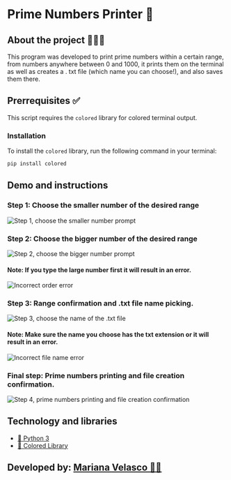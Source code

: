 # Prime Numbers Printer 🧮

## About the project 👩🏻‍💻
This program was developed to print prime numbers within a certain range, from numbers anywhere between 0 and 1000, it prints them on the terminal as well as creates a . txt file (which name you can choose!), and also saves them there.

##  Prerrequisites ✅ 

This script requires the `colored` library for colored terminal output.

### Installation

To install the `colored` library, run the following command in your terminal:

```bash
pip install colored 
```

##  Demo and instructions

### Step 1: Choose the smaller number of the desired range

![Step 1, choose the smaller number prompt](https://res.cloudinary.com/dslzbcaxd/image/upload/v1706676617/prime_numbers.py_restart_python_challenge_2024-01-30_at_22.42.29_pklcy9.png) 

### Step 2: Choose the bigger number of the desired range

![Step 2, choose the bigger number prompt](https://res.cloudinary.com/dslzbcaxd/image/upload/v1706676617/prime_numbers.py_restart_python_challenge_2024-01-30_at_22.42.50_asedww.png) 

#### Note: If you type the large number first it will result in an error. 

![Incorrect order error](https://res.cloudinary.com/dslzbcaxd/image/upload/v1706676617/prime_numbers.py_restart_python_challenge_2024-01-30_at_22.47.15_k3dur4.png) 

### Step 3: Range confirmation and .txt file name picking.

![Step 3, choose the name of the .txt file](https://res.cloudinary.com/dslzbcaxd/image/upload/v1706677788/prime_numbers.py_restart_python_challenge_2024-01-30_at_23.09.23_pz1lba.png) 

#### Note: Make sure the name you choose has the txt extension or it will result in an error.

 ![Incorrect file name error](https://res.cloudinary.com/dslzbcaxd/image/upload/v1706676617/prime_numbers.py_restart_python_challenge_2024-01-30_at_22.45.59_np9xoa.png) 

### Final step: Prime numbers printing and file creation confirmation.

![Step 4, prime numbers printing and file creation confirmation](https://res.cloudinary.com/dslzbcaxd/image/upload/v1706676617/prime_numbers.py_restart_python_challenge_2024-01-30_at_22.46.25_qe85xh.png) 

## Technology and libraries

* [🐍  Python 3](https://www.python.org)
* [🎨 Colored Library](https://dslackw.gitlab.io/colored/)

## Developed by:  [Mariana Velasco 🌸✨](https://github.com/ZMVelasco )
